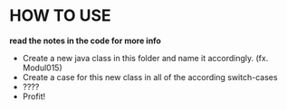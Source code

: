 # HOW TO USE
__read the notes in the code for more info__
* Create a new java class in this folder and name it accordingly. (fx. Modul015)
* Create a case for this new class in all of the according switch-cases 
* ????
* Profit!
